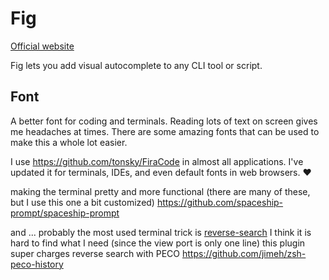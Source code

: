 # Fig

[Official website](https://fig.io/)

Fig lets you add visual autocomplete to any CLI tool or script.

## Font

A better font for coding and terminals.
Reading lots of text on screen gives me headaches at times.
There are some amazing fonts that can be used to make this a whole lot easier.

I use https://github.com/tonsky/FiraCode in almost all applications.  I've updated it for terminals, IDEs, and even default fonts in web browsers.  :heart:

making the terminal pretty and more functional (there are many of these, but I use this one a bit customized)
https://github.com/spaceship-prompt/spaceship-prompt


and ... probably the most used terminal trick is [reverse-search](https://www.youtube.com/watch?v=tToorVswApk)
I think it is hard to find what I need (since the view port is only one line) this plugin super charges reverse search with PECO
https://github.com/jimeh/zsh-peco-history
